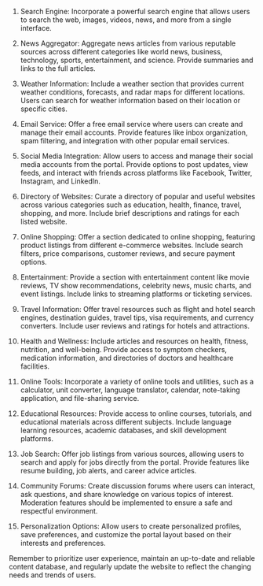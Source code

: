 1. Search Engine: Incorporate a powerful search engine that allows users to
   search the web, images, videos, news, and more from a single interface.

2. News Aggregator: Aggregate news articles from various reputable sources
   across different categories like world news, business, technology, sports,
   entertainment, and science. Provide summaries and links to the full articles.

3. Weather Information: Include a weather section that provides current weather
   conditions, forecasts, and radar maps for different locations. Users can search
   for weather information based on their location or specific cities.

4. Email Service: Offer a free email service where users can create and manage
   their email accounts. Provide features like inbox organization, spam filtering,
   and integration with other popular email services.

5. Social Media Integration: Allow users to access and manage their social
   media accounts from the portal. Provide options to post updates, view feeds,
   and interact with friends across platforms like Facebook, Twitter, Instagram,
   and LinkedIn.

6. Directory of Websites: Curate a directory of popular and useful websites
   across various categories such as education, health, finance, travel, shopping,
   and more. Include brief descriptions and ratings for each listed website.

7. Online Shopping: Offer a section dedicated to online shopping, featuring
   product listings from different e-commerce websites. Include search filters,
   price comparisons, customer reviews, and secure payment options.

8. Entertainment: Provide a section with entertainment content like movie
   reviews, TV show recommendations, celebrity news, music charts, and event
   listings. Include links to streaming platforms or ticketing services.

9. Travel Information: Offer travel resources such as flight and hotel search
   engines, destination guides, travel tips, visa requirements, and currency
   converters. Include user reviews and ratings for hotels and attractions.

10. Health and Wellness: Include articles and resources on health, fitness,
    nutrition, and well-being. Provide access to symptom checkers, medication
    information, and directories of doctors and healthcare facilities.

11. Online Tools: Incorporate a variety of online tools and utilities, such as
    a calculator, unit converter, language translator, calendar, note-taking
    application, and file-sharing service.

12. Educational Resources: Provide access to online courses, tutorials, and
    educational materials across different subjects. Include language learning
    resources, academic databases, and skill development platforms.

13. Job Search: Offer job listings from various sources, allowing users to
    search and apply for jobs directly from the portal. Provide features like
    resume building, job alerts, and career advice articles.

14. Community Forums: Create discussion forums where users can interact, ask
    questions, and share knowledge on various topics of interest. Moderation
    features should be implemented to ensure a safe and respectful environment.

15. Personalization Options: Allow users to create personalized profiles, save
    preferences, and customize the portal layout based on their interests and
    preferences.

Remember to prioritize user experience, maintain an up-to-date and reliable
content database, and regularly update the website to reflect the changing
needs and trends of users.
